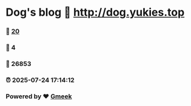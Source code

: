 # Dog's blog :link: http://dog.yukies.top 
### :page_facing_up: [20](http://dog.yukies.top/tag.html) 
### :speech_balloon: 4 
### :hibiscus: 26853 
### :alarm_clock: 2025-07-24 17:14:12 
### Powered by :heart: [Gmeek](https://github.com/Meekdai/Gmeek)
